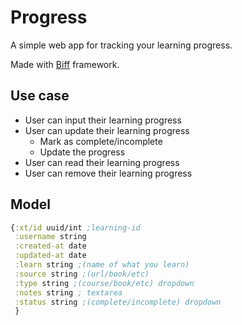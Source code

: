 # Progress

A simple web app for tracking your learning progress. 

Made with [Biff](https://biffweb.com/) framework.


## Use case
* User can input their learning progress
* User can update their learning progress
  * Mark as complete/incomplete
  * Update the progress
* User can read their learning progress
* User can remove their learning progress

## Model
```clojure
{:xt/id uuid/int ;learning-id  
 :username string 
 :created-at date 
 :updated-at date 
 :learn string ;(name of what you learn)
 :source string ;(url/book/etc)
 :type string ;(course/book/etc) dropdown
 :notes string ; textarea
 :status string ;(complete/incomplete) dropdown
 }
```